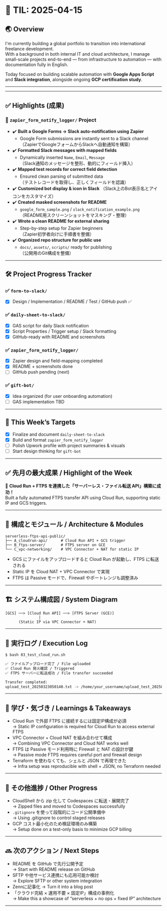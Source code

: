 # 📘 TIL: 2025-04-15

## 🌏 Overview

I'm currently building a global portfolio to transition into international freelance development.  
With a background in both internal IT and cloud architecture, I manage small-scale projects end-to-end — from infrastructure to automation — with documentation fully in English.

Today focused on building scalable automation with **Google Apps Script** and **Slack integration**, alongside ongoing **GCP certification study**.

---

---

## ✅ Highlights (成果)

### 🔧 `zapier_form_notify_logger/` Project
- ✔️ **Built a Google Forms → Slack auto-notification using Zapier**
  - Google Form submissions are instantly sent to a Slack channel  
  （ZapierでGoogleフォームからSlackへ自動通知を構築）
- ✔️ **Formatted Slack messages with mapped fields**
  - Dynamically inserted `Name`, `Email`, `Message`  
  （Slack通知のメッセージを整形、動的にフィールド挿入）
- ✔️ **Mapped test records for correct field detection**
  - Ensured clean parsing of submitted data  
  （テストレコードを取得し、正しくフィールドを認識）
- ✔️ **Customized bot display & icon in Slack**
  （Slack上のBot表示名とアイコンをカスタマイズ）
- ✔️ **Created masked screenshots for README**
  - `google_form_sample.png` / `slack_notification_example.png`  
  （README用スクリーンショットをマスキング・整理）
- ✔️ **Wrote a clean README for external sharing**
  - Step-by-step setup for Zapier beginners  
  （Zapier初学者向けに手順書を整備）
- ✔️ **Organized repo structure for public use**
  - `docs/`, `assets/`, `scripts/` ready for publishing  
  （公開用のGit構成を整備）

---

## 🛠 Project Progress Tracker

### ✅ `form-to-slack/`
- [x] Design / Implementation / README / Test / GitHub push ✅

### ✅ `daily-sheet-to-slack/`
- [x] GAS script for daily Slack notification  
- [x] Script Properties / Trigger setup / Slack formatting  
- [x] GitHub-ready with README and screenshots

### ✅ `zapier_form_notify_logger/`
- [x] Zapier design and field-mapping completed  
- [x] README + screenshots done  
- [ ] GitHub push pending (next)

### ✅ `gift-bot/`
- [x] Idea organized (for user onboarding automation)  
- [ ] GAS implementation TBD

---

## 🎯 This Week’s Targets
- [x] Finalize and document `daily-sheet-to-slack`
- [x] Build and format `zapier_form_notify_logger`
- [ ] Polish Upwork profile with project summaries & visuals
- [ ] Start design thinking for `gift-bot`
---



## ✅ 先月の最大成果 / Highlight of the Week

🚀 **Cloud Run + FTPS を連携した「サーバーレス・ファイル転送 API」構築に成功！**  
Built a fully automated FTPS transfer API using Cloud Run, supporting static IP and GCS triggers.

---

## 🔧 構成とモジュール / Architecture & Modules

```
serverless-ftps-api-public/
├── A_cloudrun-api/      # Cloud Run API + GCS trigger
├── B_ftps-server/       # FTPS server on GCE
└── C_vpc-networking/    # VPC Connector + NAT for static IP
```

- GCS にファイルをアップロードすると Cloud Run が起動し、FTPS に転送される  
- Static IP を Cloud NAT + VPC Connector で実現  
- FTPS は Passive モードで、Firewall やポートレンジも調整済み

---

## 🏗️ システム構成図 / System Diagram

```
[GCS] ──> [Cloud Run API] ──> [FTPS Server (GCE)]
               │
      (Static IP via VPC Connector + NAT)
```

---

## 🧪 実行ログ / Execution Log

```bash
$ bash 03_test_cloud_run.sh

✅ ファイルアップロード完了 / File uploaded  
✅ Cloud Run 発火確認 / Triggered  
✅ FTPS サーバーに転送成功 / File transfer succeeded

Transfer completed:
upload_test_20250323050140.txt -> /home/your_username/upload_test_20250323050140.txt
```

---

## 🧠 学び・気づき / Learnings & Takeaways

- Cloud Run で外部 FTPS に接続するには固定IP構成が必須  
  → Static IP configuration is required for Cloud Run to access external FTPS  
- VPC Connector + Cloud NAT を組み合わせて構成  
  → Combining VPC Connector and Cloud NAT works well  
- FTPS は Passive モード利用時に Firewall と NAT の設計が鍵  
  → Passive mode FTPS requires careful port and firewall design  
- Terraform を使わなくても、シェルと JSON で再現できた  
  → Infra setup was reproducible with shell + JSON, no Terraform needed

---

## 📌 その他進捗 / Other Progress

- CloudShell から zip 化して Codespaces に転送・展開完了  
  → Zipped files and moved to Codespaces successfully  
- `.gitignore` を使って段階的にコード公開準備中  
  → Using .gitignore to control staged releases  
- GCP コスト最小化のため検証環境のみ構築  
  → Setup done on a test-only basis to minimize GCP billing

---

## 🔜 次のアクション / Next Steps

- README を GitHub で先行公開予定  
  → Start with README release on GitHub  
- SFTP や他サービス連携にも応用可能か検討  
  → Explore SFTP or other system integration  
- Zennに記事化
  → Turn it into a blog post
- 「クラウド完結 × 運用不要 × 固定IP」構成の事例化  
  → Make this a showcase of “serverless + no ops + fixed IP” architecture


---
